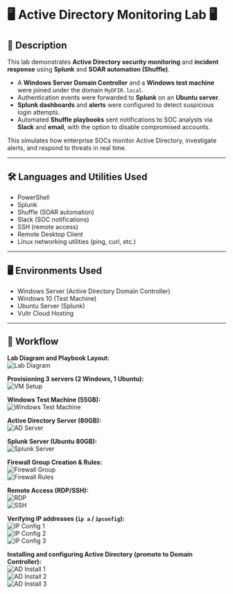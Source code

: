 # 🖥️ Active Directory Monitoring Lab 🖥️  

## 📖 Description  
This lab demonstrates **Active Directory security monitoring** and **incident response** using **Splunk** and **SOAR automation (Shuffle)**.  

- A **Windows Server Domain Controller** and a **Windows test machine** were joined under the domain `MyDFIR.local`.  
- Authentication events were forwarded to **Splunk** on an **Ubuntu server**.  
- **Splunk dashboards** and **alerts** were configured to detect suspicious login attempts.  
- Automated **Shuffle playbooks** sent notifications to SOC analysts via **Slack** and **email**, with the option to disable compromised accounts.  

This simulates how enterprise SOCs monitor Active Directory, investigate alerts, and respond to threats in real time.  

---

## 🛠️ Languages and Utilities Used  

- PowerShell  
- Splunk  
- Shuffle (SOAR automation)  
- Slack (SOC notifications)  
- SSH (remote access)  
- Remote Desktop Client  
- Linux networking utilities (ping, curl, etc.)  

---

## 🖥️ Environments Used  

- Windows Server (Active Directory Domain Controller)  
- Windows 10 (Test Machine)  
- Ubuntu Server (Splunk)  
- Vultr Cloud Hosting  

---

## 🔄 Workflow  

**Lab Diagram and Playbook Layout:**  
![Lab Diagram](https://i.imgur.com/t0cOZeZ.jpeg)  

**Provisioning 3 servers (2 Windows, 1 Ubuntu):**  
![VM Setup](https://i.imgur.com/NtiKzxm.png)  

**Windows Test Machine (55GB):**  
![Windows Test Machine](https://i.imgur.com/ZZDNoGm.png)  

**Active Directory Server (80GB):**  
![AD Server](https://i.imgur.com/eewx2iC.png)  

**Splunk Server (Ubuntu 80GB):**  
![Splunk Server](https://i.imgur.com/eewx2iC.png)  

**Firewall Group Creation & Rules:**  
![Firewall Group](https://i.imgur.com/oO1qXt8.png)  
![Firewall Rules](https://i.imgur.com/xEYVGXc.png)  

**Remote Access (RDP/SSH):**  
![RDP](https://i.imgur.com/bc14zKk.png)  
![SSH](https://i.imgur.com/UVIlZBA.png)  

**Verifying IP addresses (`ip a` / `ipconfig`):**  
![IP Config 1](https://i.imgur.com/O4kUfQB.png)  
![IP Config 2](https://i.imgur.com/gAefKCd.png)  
![IP Config 3](https://i.imgur.com/ycDLNpH.png)  

**Installing and configuring Active Directory (promote to Domain Controller):**  
![AD Install 1](https://i.imgur.com/gfhrgWh.png)  
![AD Install 2](https://i.imgur.com/OWBlaxS.png)  
![AD Install 3](https://i.imgur.com/9Ee5cVJ.png)  
